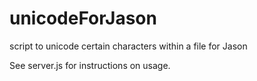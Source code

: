 # unicodeForJason
script to unicode certain characters within a file for Jason

See server.js for instructions on usage.
